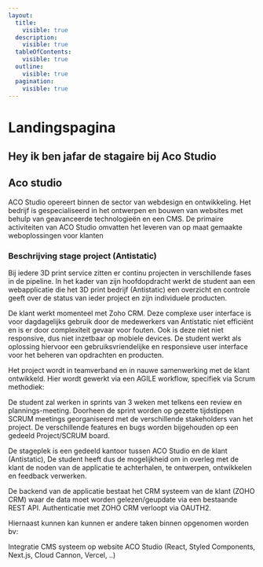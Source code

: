 ```yaml
---
layout:
  title:
    visible: true
  description:
    visible: true
  tableOfContents:
    visible: true
  outline:
    visible: true
  pagination:
    visible: true
---
```


# Landingspagina

## Hey ik ben jafar de stagaire bij Aco Studio

## Aco studio

ACO Studio opereert binnen de sector van webdesign en ontwikkeling. Het bedrijf is gespecialiseerd in het ontwerpen en bouwen van websites met behulp van geavanceerde technologieën en een CMS. De primaire activiteiten van ACO Studio omvatten het leveren van op maat gemaakte weboplossingen voor klanten

### Beschrijving stage project (Antistatic)

Bij iedere 3D print service zitten er continu projecten in verschillende fases in de pipeline. In het kader van zijn hoofdopdracht werkt de student aan een webapplicatie die het 3D print bedrijf (Antistatic) een overzicht en controle geeft over de status van ieder project en zijn individuele producten.

De klant werkt momenteel met Zoho CRM. Deze complexe user interface is voor dagdagelijks gebruik door de medewerkers van Antistatic niet efficiënt en is er door complexiteit gevaar voor fouten. Ook is deze niet niet responsive, dus niet inzetbaar op mobiele devices. De student werkt als oplossing hiervoor een gebruiksvriendelijke en responsieve user interface voor het beheren van opdrachten en producten.

Het project wordt in teamverband en in nauwe samenwerking met de klant ontwikkeld. Hier wordt gewerkt via een AGILE workflow, specifiek via Scrum methodiek:

De student zal werken in sprints van 3 weken met telkens een review en plannings-meeting. Doorheen de sprint worden op gezette tijdstippen SCRUM meetings georganiseerd met de verschillende stakeholders van het project. De verschillende features en bugs worden bijgehouden op een gedeeld Project/SCRUM board.

De stageplek is een gedeeld kantoor tussen ACO Studio en de klant (Antistatic), De student heeft dus de mogelijkheid om in overleg met de klant de noden van de applicatie te achterhalen, te ontwerpen, ontwikkelen en feedback verwerken.

De backend van de applicatie bestaat het CRM systeem van de klant (ZOHO CRM) waar de data moet worden gelezen/geupdate via een bestaande REST API. Authenticatie met ZOHO CRM verloopt via OAUTH2.

Hiernaast kunnen kan kunnen er andere taken binnen opgenomen worden bv:

Integratie CMS systeem op website ACO Studio (React, Styled Components, Next.js, Cloud Cannon, Vercel, ..)
